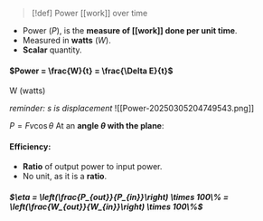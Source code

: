 >[!def] Power
>[[work]] over time

- Power ($P$), is the **measure of [[work]] done per unit time**.
- Measured in **watts** ($W$).
- **Scalar** quantity.

#### $Power = \frac{W}{t} = \frac{\Delta E}{t}$

W (watts)

*reminder: $s$ is displacement*
![[Power-20250305204749543.png]]
 

$P = Fv\cos\theta$ At an **angle $θ$ with the plane**:

#### Efficiency:  
- **Ratio** of output power to input power.
- No unit, as it is a **ratio**.
##### $\eta = \left(\frac{P_{out}}{P_{in}}\right) \times 100\% = \left(\frac{W_{out}}{W_{in}}\right) \times 100\%$
